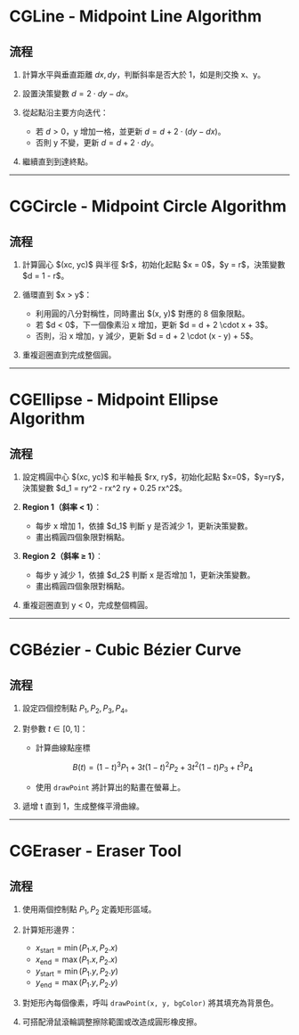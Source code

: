 # CGLine - Midpoint Line Algorithm

## 流程
1. 計算水平與垂直距離 $dx, dy$，判斷斜率是否大於 1，如是則交換 x、y。
2. 設置決策變數 $d = 2 \cdot dy - dx$。
3. 從起點沿主要方向迭代：

   * 若 $d > 0$，y 增加一格，並更新 $d = d + 2 \cdot (dy - dx)$。
   * 否則 y 不變，更新 $d = d + 2 \cdot dy$。
4. 繼續直到到達終點。

---

# CGCircle - Midpoint Circle Algorithm

## 流程
1. 計算圓心 \$(xc, yc)\$ 與半徑 \$r\$，初始化起點 \$x = 0\$，\$y = r\$，決策變數 \$d = 1 - r\$。

2. 循環直到 \$x > y\$：

   * 利用圓的八分對稱性，同時畫出 \$(x, y)\$ 對應的 8 個象限點。
   * 若 \$d < 0\$，下一個像素沿 x 增加，更新 \$d = d + 2 \cdot x + 3\$。
   * 否則，沿 x 增加，y 減少，更新 \$d = d + 2 \cdot (x - y) + 5\$。

3. 重複迴圈直到完成整個圓。

---

# CGEllipse - Midpoint Ellipse Algorithm

## 流程
1. 設定橢圓中心 \$(xc, yc)\$ 和半軸長 \$rx, ry\$，初始化起點 \$x=0\$，\$y=ry\$，決策變數 \$d\_1 = ry^2 - rx^2 ry + 0.25 rx^2\$。
2. **Region 1（斜率 < 1）**：

   * 每步 x 增加 1，依據 \$d\_1\$ 判斷 y 是否減少 1，更新決策變數。
   * 畫出橢圓四個象限對稱點。
3. **Region 2（斜率 ≥ 1）**：

   * 每步 y 減少 1，依據 \$d\_2\$ 判斷 x 是否增加 1，更新決策變數。
   * 畫出橢圓四個象限對稱點。
4. 重複迴圈直到 y < 0，完成整個橢圓。

---

# CGBézier - Cubic Bézier Curve

## 流程
1. 設定四個控制點 $P_1, P_2, P_3, P_4$。
2. 對參數 $t \in [0,1]$：

   * 計算曲線點座標

     $$
     B(t) = (1-t)^3 P_1 + 3t(1-t)^2 P_2 + 3t^2(1-t) P_3 + t^3 P_4
     $$
   * 使用 `drawPoint` 將計算出的點畫在螢幕上。
3. 遞增 t 直到 1，生成整條平滑曲線。

---

# CGEraser - Eraser Tool

## 流程
1. 使用兩個控制點 $P_1, P_2$ 定義矩形區域。
2. 計算矩形邊界：

   * $x_{\text{start}} = \min(P_1.x, P_2.x)$
   * $x_{\text{end}} = \max(P_1.x, P_2.x)$
   * $y_{\text{start}} = \min(P_1.y, P_2.y)$
   * $y_{\text{end}} = \max(P_1.y, P_2.y)$
3. 對矩形內每個像素，呼叫 `drawPoint(x, y, bgColor)` 將其填充為背景色。
4. 可搭配滑鼠滾輪調整擦除範圍或改造成圓形橡皮擦。
